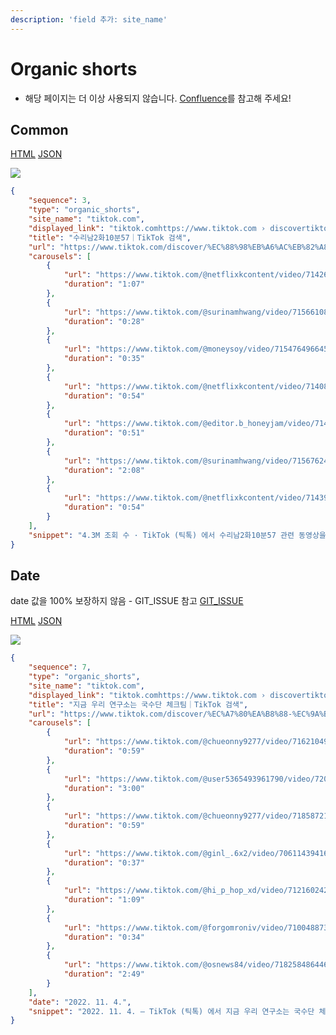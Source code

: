 ```yaml
---
description: 'field 추가: site_name'
---
```


# Organic shorts
- 해당 페이지는 더 이상 사용되지 않습니다. [Confluence](https://ascentkorea.atlassian.net/wiki/spaces/CJHZ/pages/397606925/Features)를 참고해 주세요!

## Common

[HTML](https://ascentkorea-docs.github.io/mobile/features/organic\_shorts/sample.html) [JSON](https://ascentkorea-docs.github.io/mobile/features/organic\_shorts/sample.json)

![](../../.gitbook/assets/organic\_shorts2.png)

```json
{
    "sequence": 3,
    "type": "organic_shorts",
    "site_name": "tiktok.com",
    "displayed_link": "tiktok.comhttps://www.tiktok.com › discovertiktok.com",
    "title": "수리남2화10분57｜TikTok 검색",
    "url": "https://www.tiktok.com/discover/%EC%88%98%EB%A6%AC%EB%82%A82%ED%99%9410%EB%B6%8457?lang=ko-KR",
    "carousels": [
        {
            "url": "https://www.tiktok.com/@netflixkcontent/video/7142668379910933761",
            "duration": "1:07"
        },
        {
            "url": "https://www.tiktok.com/@surinamhwang/video/7156610865381346562",
            "duration": "0:28"
        },
        {
            "url": "https://www.tiktok.com/@moneysoy/video/7154764966459985153",
            "duration": "0:35"
        },
        {
            "url": "https://www.tiktok.com/@netflixkcontent/video/7140889232301739265",
            "duration": "0:54"
        },
        {
            "url": "https://www.tiktok.com/@editor.b_honeyjam/video/7145739882894331137",
            "duration": "0:51"
        },
        {
            "url": "https://www.tiktok.com/@surinamhwang/video/7156762407543622913",
            "duration": "2:08"
        },
        {
            "url": "https://www.tiktok.com/@netflixkcontent/video/7143907856985640194",
            "duration": "0:54"
        }
    ],
    "snippet": "4.3M 조회 수 · TikTok (틱톡) 에서 수리남2화10분57 관련 동영상을 찾아보세요."
}
```

## Date

date 값을 100% 보장하지 않음 - GIT_ISSUE 참고
[GIT_ISSUE](https://github.com/ascentkorea/mongttang_google_parser/issues/251)

[HTML](https://ascentkorea-docs.github.io/mobile/features/organic\_shorts/sample2.html) [JSON](https://ascentkorea-docs.github.io/mobile/features/organic\_shorts/sample2.json)

![](../../.gitbook/assets/organic\_shorts.png)

```json
{
    "sequence": 7,
    "type": "organic_shorts",
    "site_name": "tiktok.com",
    "displayed_link": "tiktok.comhttps://www.tiktok.com › discovertiktok.com",
    "title": "지금 우리 연구소는 국수단 체크팀｜TikTok 검색",
    "url": "https://www.tiktok.com/discover/%EC%A7%80%EA%B8%88-%EC%9A%B0%EB%A6%AC-%EC%97%B0%EA%B5%AC%EC%86%8C%EB%8A%94-%EA%B5%AD%EC%88%98%EB%8B%A8-%EC%B2%B4%ED%81%AC%ED%8C%80",
    "carousels": [
        {
            "url": "https://www.tiktok.com/@chueonny9277/video/7162104971066903810",
            "duration": "0:59"
        },
        {
            "url": "https://www.tiktok.com/@user5365493961790/video/7209107633402400002",
            "duration": "3:00"
        },
        {
            "url": "https://www.tiktok.com/@chueonny9277/video/7185872181820132610",
            "duration": "0:59"
        },
        {
            "url": "https://www.tiktok.com/@ginl_.6x2/video/7061143941692804354",
            "duration": "0:37"
        },
        {
            "url": "https://www.tiktok.com/@hi_p_hop_xd/video/7121602427748437249",
            "duration": "1:09"
        },
        {
            "url": "https://www.tiktok.com/@forgomroniv/video/7100488732238826779",
            "duration": "0:34"
        },
        {
            "url": "https://www.tiktok.com/@osnews84/video/7182584864464473346",
            "duration": "2:49"
        }
    ],
    "date": "2022. 11. 4.",
    "snippet": "2022. 11. 4. — TikTok (틱톡) 에서 지금 우리 연구소는 국수단 체크팀 관련 동영상을 찾아보세요."
}
```
